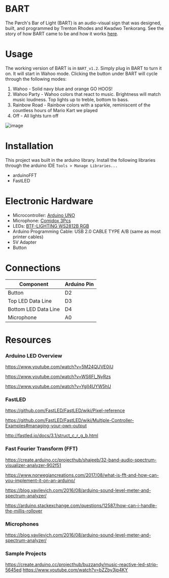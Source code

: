 # BART
The Pørch's Bar of Light (BART) is an audio-visual sign that was designed, built, and programmed by Trenton Rhodes and Kwadwo Tenkorang. See the story of how BART came to be and how it works [here](https://wordpress.its.virginia.edu/TLP_TLC/2020/12/01/bart/).

# Usage
The working version of BART is in `BART_v1.2`. Simply plug in BART to turn it on. It will start in Wahoo mode. Clicking the button under BART will cycle through the following modes:
1. Wahoo - Solid navy blue and orange GO HOOS!
2. Wahoo Party - Wahoo colors that react to music. Brightness will match music loudness. Top lights up to treble, bottom to bass.
3. Rainbow Road - Rainbow colors with a sparkle, reminiscent of the countless hours of Mario Kart we played
4. Off - All lights turn off 

![image](https://user-images.githubusercontent.com/70455560/127217520-4efcb097-05a2-439f-aefc-57f7c9d6159c.png)


# Installation
This project was built in the arduino library. Install the following libraries through the arduino IDE `Tools > Manage Libraries...`
- arduinoFFT
- FastLED

# Electronic Hardware
- Microcontroller: [Arduino UNO](https://www.amazon.com/Arduino-A000066-ARDUINO-UNO-R3/dp/B008GRTSV6/ref=sr_1_3?dchild=1&keywords=arduino+uno&qid=1626229232&sr=8-3)
- Microphone: [Comidox 3Pcs](https://www.amazon.com/gp/product/B07J6N734S/ref=ppx_yo_dt_b_search_asin_image?ie=UTF8&psc=1)
- LEDs: [BTF-LIGHTING WS2812B RGB](https://www.amazon.com/BTF-LIGHTING-60pixels-Individually-Addressable-Non-waterproof/dp/B01CDTED80/ref=sr_1_19?dchild=1&keywords=ws2812b&qid=1601686283&refinements=p_85%3A2470955011&rnid=2470954011&rps=1&sr=8-19)
- Arduino Programming Cable: USB 2.0 CABLE TYPE A/B (same as most printer cables)
- 5V Adapter 
- Button

# Connections


| Component | Arduino Pin |
| --- | ----------- |
| Button | D2 |
| Top LED Data Line | D3 |
| Bottom LED Data Line | D4 |
| Microphone | A0 |




# Resources

### Arduino LED Overview
<https://www.youtube.com/watch?v=5M24QUVE0iU>

<https://www.youtube.com/watch?v=WS6FI_NyRzs>

<https://www.youtube.com/watch?v=YgII4UYW5hU>


### FastLED
<https://github.com/FastLED/FastLED/wiki/Pixel-reference>

<https://github.com/FastLED/FastLED/wiki/Multiple-Controller-Examples#managing-your-own-output>

<http://fastled.io/docs/3.1/struct_c_r_g_b.html>

### Fast Fourier Transform (FFT)
<https://create.arduino.cc/projecthub/shajeeb/32-band-audio-spectrum-visualizer-analyzer-902f51>

<https://www.norwegiancreations.com/2017/08/what-is-fft-and-how-can-you-implement-it-on-an-arduino/>

<https://blog.yavilevich.com/2016/08/arduino-sound-level-meter-and-spectrum-analyzer/>

<https://arduino.stackexchange.com/questions/12587/how-can-i-handle-the-millis-rollover>


### Microphones
<https://blog.yavilevich.com/2016/08/arduino-sound-level-meter-and-spectrum-analyzer/>

### Sample Projects
<https://create.arduino.cc/projecthub/buzzandy/music-reactive-led-strip-5645ed>
<https://www.youtube.com/watch?v=bZZby3jp4KY>


